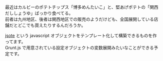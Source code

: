 最近はカルビーのポテトチップス「博多めんたいこ」と、堅あげポテトの「関西だししょうゆ」ばっかり食べてる。  
前者は九州地区、後者は関西地区での販売のようだけども、全国展開している店舗だとどこでも買えたりするんだろうか。

[jsote](https://github.com/kumatch/jsote) という javascript オブジェクトをテンプレート化して構築できるものを作ってます。  
Grunt.js で用意されている設定オブジェクトの変数展開みたいなことができる予定です。
